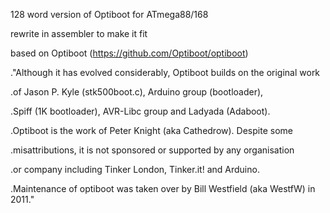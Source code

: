 128 word version of Optiboot for ATmega88/168

rewrite in assembler to make it fit

based on Optiboot (https://github.com/Optiboot/optiboot)                     

."Although it has evolved considerably, Optiboot builds on the original work

.of Jason P. Kyle (stk500boot.c), Arduino group (bootloader),                   

.Spiff (1K bootloader), AVR-Libc group and Ladyada (Adaboot).                   

.Optiboot is the work of Peter Knight (aka Cathedrow). Despite some             

.misattributions, it is not sponsored or supported by any organisation          

.or company including Tinker London, Tinker.it! and Arduino.                    

.Maintenance of optiboot was taken over by Bill Westfield (aka WestfW) in 2011."

